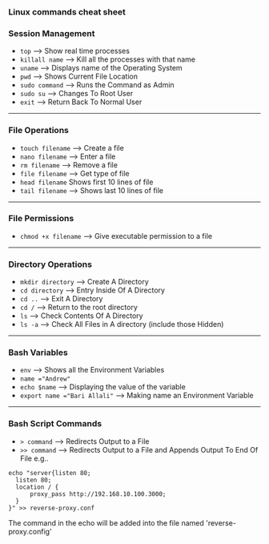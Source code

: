 ### Linux commands cheat sheet
### Session Management

- ``` top ``` --> Show real time processes
- ``` killall name ``` --> Kill all the processes with that name
- ``` uname ``` --> Displays name of the Operating System
- ``` pwd ``` --> Shows Current File Location
- ``` sudo command ``` --> Runs the Command as Admin
- ``` sudo su ``` --> Changes To Root User
- ``` exit ``` --> Return Back To Normal User

---
### File Operations


- ``` touch filename ``` --> Create a file
- ``` nano filename ``` --> Enter a file
- ``` rm filename ``` --> Remove a file
- ``` file filename ``` --> Get type of file
- ``` head filename ``` Shows first 10 lines of file
- ``` tail filename ``` --> Shows last 10 lines of file

---

### File Permissions

- ``` chmod +x filename ``` --> Give executable permission to a file

---
### Directory Operations

- ``` mkdir directory ``` --> Create A Directory
- ``` cd directory ``` --> Entry Inside Of A Directory
- ``` cd .. ``` --> Exit A Directory
- ``` cd / ``` --> Return to the root directory
- ``` ls ``` --> Check Contents Of A Directory
- ``` ls -a ``` --> Check All Files in A directory (include those Hidden)

---
### Bash Variables

- ``` env ``` --> Shows all the Environment Variables
- ``` name ="Andrew" ```
- ``` echo $name ``` --> Displaying the value of the variable
- ``` export name ="Bari Allali" ``` --> Making name an Environment Variable

---
### Bash Script Commands

- ``` > command ```  --> Redirects Output to a File
- ``` >> command ``` --> Redirects Output to a File and Appends Output To End Of File
e.g..

```
echo "server{listen 80;
  listen 80;
  location / {
      proxy_pass http://192.168.10.100.3000;
  }
}" >> reverse-proxy.conf
```

The command in the echo will be added into the file named 'reverse-proxy.config'
